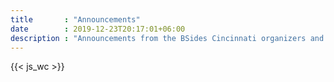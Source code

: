 ```yaml
---
title       : "Announcements"
date        : 2019-12-23T20:17:01+06:00
description : "Announcements from the BSides Cincinnati organizers and board"
---
```


{{< js_wc >}}